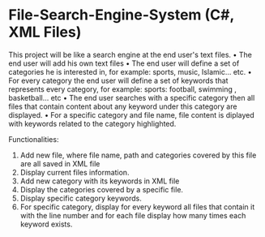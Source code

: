 # File-Search-Engine-System (C#, XML Files)

This project will be like a search engine at the end user's text files.
• The end user will add his own text files
• The end user will define a set of categories he is interested in, for example: sports, music, Islamic... etc.
• For every category the end user will define a set of keywords that represents every category, for example: sports: football, swimming , basketball… etc
• The end user searches with a specific category then all files that contain content about any keyword under this category are displayed.
• For a specific category and file name, file content is diplayed with keywords related to the category highlighted.

Functionalities:
1. Add new file, where file name, path and categories covered by this file are all saved in XML file
2. Display current files information.
3. Add new category with its keywords in XML file
4. Display the categories covered by a specific file.
5. Display specific category keywords.
6. For specific category, display for every keyword all files that contain it with the line number and for each file display how many times each keyword exists.
